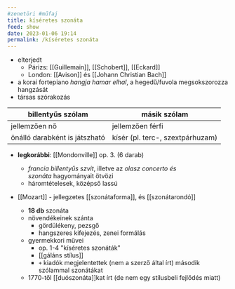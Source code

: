 ```yaml
---
#zenetöri #műfaj
title: kíséretes szonáta
feed: show
date: 2023-01-06 19:14
permalink: /kíséretes szonáta
---
```


- elterjedt
	- Párizs: [[Guillemain]], [[Schobert]], [[Eckard]]
	- London: [[Avison]] és [[Johann Christian Bach]]
- a korai fortepiano *hangja hamar elhal*, a hegedű/fuvola megsokszorozza hangzását
- társas szórakozás

<table>
<thead>
  <tr>
    <th>billentyűs szólam</th>
    <th>másik szólam</th>
  </tr>
</thead>
<tbody>
  <tr>
    <td>jellemzően nő</td>
    <td>jellemzően férfi</td>
  </tr>
  <tr>
    <td>önálló darabként is játszható</td>
    <td>kísér (pl. terc-, szextpárhuzam)</td>
  </tr>
</tbody>
</table>

- **legkorábbi**: [[Mondonville]] op. 3. (6 darab)
	- *francia billentyűs szvit*, illetve az *olasz concerto és szonáta* hagyományait ötvözi
	- háromtételesek, középső lassú

- [[Mozart]]  - jellegzetes [[szonátaforma]], és [[szonátarondó]]
	- **18 db** szonáta
	- növendékeinek szánta
		- gördülékeny, pezsgő
		- hangszeres kifejezés, zenei formálás
	- gyermekkori művei
		- op. 1-4 "kíséretes szonáták"
		- [[gáláns stílus]]
		- ``+`` kiadók megjelentettek (nem a szerző által írt) második szólammal szonátákat
	- 1770-től [[duószonáta]]kat írt (de nem egy stílusbeli fejlődés miatt)



[^1]: Komlós: Szóló. és kíséretes szonáták, Komlós: Mozart billentyűs kamarazenéje: Európa zenei panorámája